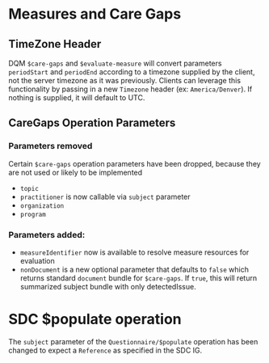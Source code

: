 # Measures and Care Gaps

## TimeZone Header 
DQM `$care-gaps` and `$evaluate-measure`  will convert parameters `periodStart` and `periodEnd`
according to a timezone supplied by the client, not the server timezone as it was previously.  Clients can leverage this
functionality by passing in a new `Timezone` header (ex: `America/Denver`).  If nothing is supplied, it will default to
UTC.

## CareGaps Operation Parameters
### Parameters removed
Certain `$care-gaps` operation parameters have been dropped, because they are not used or likely to be implemented
* `topic`
* `practitioner` is now callable via `subject` parameter
* `organization`
* `program`

### Parameters added:
* `measureIdentifier` now is available to resolve measure resources for evaluation
* `nonDocument` is a new optional parameter that defaults to `false` which returns standard `document` bundle for `$care-gaps`. 
If `true`, this will return summarized subject bundle with only detectedIssue.

# SDC $populate operation

The `subject` parameter of the `Questionnaire/$populate` operation has been changed to expect a `Reference` as specified
in the SDC IG. 
